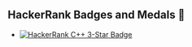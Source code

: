 ## HackerRank Badges and Medals 🌟 

- [![HackerRank C++ 3-Star Badge](https://img.shields.io/badge/HackerRank-C++%20%233%20Star-brightgreen?style=flat&logo=hackerrank)](https://www.hackerrank.com/profile/h241033037)
